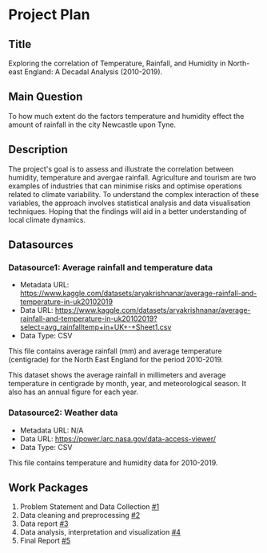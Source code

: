 # Project Plan

## Title

Exploring the correlation of Temperature, Rainfall, and Humidity in North-east England: A Decadal Analysis (2010-2019).

## Main Question

To how much extent do the factors temperature and humidity effect the amount of rainfall in the city Newcastle upon Tyne.

## Description

The project's goal is to assess and illustrate the correlation between humidity, temperature and avergae rainfall. Agriculture and tourism are two examples of industries that can minimise risks and optimise operations related to climate variability. To understand the complex interaction of these variables, the approach involves statistical analysis and data visualisation techniques. Hoping that the findings will aid in a better understanding of local climate dynamics.

## Datasources

### Datasource1: Average rainfall and temperature data
* Metadata URL: https://www.kaggle.com/datasets/aryakrishnanar/average-rainfall-and-temperature-in-uk20102019
* Data URL: https://www.kaggle.com/datasets/aryakrishnanar/average-rainfall-and-temperature-in-uk20102019?select=avg_rainfalltemp+in+UK+-+Sheet1.csv
* Data Type: CSV

This file contains average rainfall (mm) and average temperature (centigrade) for the North East England for the period 2010-2019.

This dataset shows the average rainfall in millimeters and average temperature in centigrade by month, year, and meteorological season. It also has an annual figure for each year.

### Datasource2: Weather data
* Metadata URL: N/A
* Data URL: https://power.larc.nasa.gov/data-access-viewer/
* Data Type: CSV

This file contains temperature and humidity data for 2010-2019.

## Work Packages

1. Problem Statement and Data Collection [#1][i1]
2. Data cleaning and preprocessing [#2][i2]
3. Data report [#3][i3]
3. Data analysis, interpretation and visualization [#4][i4]
4. Final Report [#5][i5]

[i1]: https://github.com/PraveenShet03/made-template-SS24/issues/1
[i2]: https://github.com/PraveenShet03/made-template-SS24/issues/2
[i3]: https://github.com/PraveenShet03/made-template-SS24/issues/3
[i4]: https://github.com/PraveenShet03/made-template-SS24/issues/4
[i5]: https://github.com/PraveenShet03/made-template-SS24/issues/5